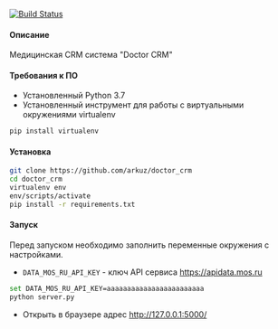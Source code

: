 [![Build Status](https://travis-ci.org/arkuz/doctor_crm.svg?branch=master)](https://travis-ci.org/arkuz/doctor_crm)
#### Описание
Медицинская CRM система "Doctor CRM"
 
 
#### Требования к ПО
- Установленный Python 3.7
- Установленный инструмент для работы с виртуальными окружениями virtualenv
```bash
pip install virtualenv
```

#### Установка
```bash
git clone https://github.com/arkuz/doctor_crm
cd doctor_crm
virtualenv env
env/scripts/activate
pip install -r requirements.txt
```

#### Запуск

Перед запуском необходимо заполнить переменные окружения с настройками.

- `DATA_MOS_RU_API_KEY` - ключ API сервиса https://apidata.mos.ru
```bash
set DATA_MOS_RU_API_KEY=aaaaaaaaaaaaaaaaaaaaaaaa
python server.py
```
 - Открыть в браузере адрес http://127.0.0.1:5000/

